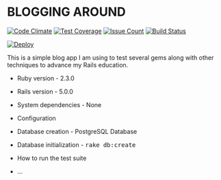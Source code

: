 # BLOGGING AROUND

[![Code Climate](https://codeclimate.com/github/LukasBarry/Pundit-Blog/badges/gpa.svg)](https://codeclimate.com/github/LukasBarry/Pundit-Blog) [![Test Coverage](https://codeclimate.com/github/LukasBarry/Pundit-Blog/badges/coverage.svg)](https://codeclimate.com/github/LukasBarry/Pundit-Blog/coverage) [![Issue Count](https://codeclimate.com/github/LukasBarry/Pundit-Blog/badges/issue_count.svg)](https://codeclimate.com/github/LukasBarry/Pundit-Blog/issues) [![Build Status](https://travis-ci.org/LukasBarry/Pundit-Blog.svg?branch=master)](https://travis-ci.org/LukasBarry/Pundit-Blog)

[![Deploy](https://www.herokucdn.com/deploy/button.svg)](https://heroku.com/deploy)

This is a simple blog app I am using to test several gems along with other techniques to advance my Rails education.

* Ruby version - 2.3.0

* Rails version - 5.0.0

* System dependencies - None

* Configuration

* Database creation - PostgreSQL Database

* Database initialization - <tt>rake db:create</tt>

* How to run the test suite

* ...
